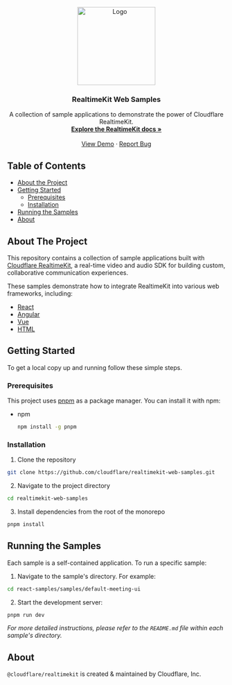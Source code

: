 <!-- PROJECT LOGO -->
<p align="center">
  <a href="https://cloudflare.com">
    <img src="https://cf-assets.www.cloudflare.com/slt3lc6tev37/6EYsdkdfBcHtgPmgp3YtkD/0b203affd2053988264b9253b13de6b3/logo-thumbnail.png" alt="Logo" width="180">
  </a>
  <h3 align="center">RealtimeKit Web Samples</h3>

  <p align="center">
    A collection of sample applications to demonstrate the power of Cloudflare RealtimeKit.
    <br />
    <a href="https://developers.cloudflare.com/realtime/realtimekit/"><strong>Explore the RealtimeKit docs »</strong></a>
    <br />
    <br />
    <a href="https://demo.realtime.cloudflare.com">View Demo</a>
    ·
    <a href="https://community.cloudflare.com/">Report Bug</a>
</p>



<!-- TABLE OF CONTENTS -->

## Table of Contents

* [About the Project](#about-the-project)
* [Getting Started](#getting-started)
  * [Prerequisites](#prerequisites)
  * [Installation](#installation)
* [Running the Samples](#running-the-samples)
* [About](#about)



<!-- ABOUT THE PROJECT -->
## About The Project

This repository contains a collection of sample applications built with [Cloudflare RealtimeKit](https://github.com/cloudflare/realtimekit), a real-time video and audio SDK for building custom, collaborative communication experiences.

These samples demonstrate how to integrate RealtimeKit into various web frameworks, including:
* [React](./react-samples/)
* [Angular](./angular-samples/)
* [Vue](./vue-samples/)
* [HTML](./html-samples/)


<!-- GETTING STARTED -->
## Getting Started

To get a local copy up and running follow these simple steps.

### Prerequisites

This project uses [pnpm](https://pnpm.io/) as a package manager. You can install it with npm:
* npm
  ```sh
  npm install -g pnpm
  ```

### Installation

1. Clone the repository
```sh
git clone https://github.com/cloudflare/realtimekit-web-samples.git
```

2. Navigate to the project directory
```sh
cd realtimekit-web-samples
```

3. Install dependencies from the root of the monorepo
```sh
pnpm install
```

<!-- RUNNING THE SAMPLES -->
## Running the Samples

Each sample is a self-contained application. To run a specific sample:

1. Navigate to the sample's directory. For example:
```sh
cd react-samples/samples/default-meeting-ui
```

2. Start the development server:
```sh
pnpm run dev
```

_For more detailed instructions, please refer to the `README.md` file within each sample's directory._

## About

`@cloudflare/realtimekit` is created & maintained by Cloudflare, Inc.
